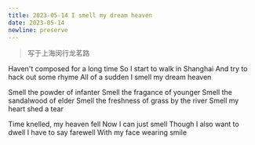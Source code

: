 ```yaml
---
title: 2023-05-14 I smell my dream heaven
date: 2023-05-14
newline: preserve
---
```


> 写于上海闵行龙茗路

Haven't composed for a long time
So I start to walk in Shanghai
And try to hack out some rhyme
All of a sudden
I smell my dream heaven

Smell the powder of infanter
Smell the fragance of younger
Smell the sandalwood of elder
Smell the freshness of grass by the river
Smell my heart shed a tear

Time knelled, my heaven fell
Now I can just smell
Though I also want to dwell
I have to say farewell
With my face wearing smile
